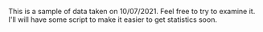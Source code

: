 This is a sample of data taken on 10/07/2021. Feel free to try to examine it. I'll will have some script to make it easier to get statistics soon.
